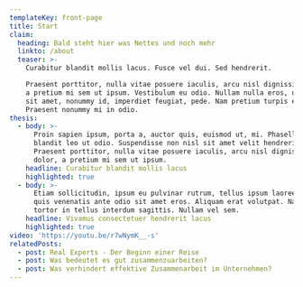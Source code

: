 ```yaml
---
templateKey: front-page
title: Start
claim:
  heading: Bald steht hier was Nettes und noch mehr
  linkto: /about
  teaser: >-
    Curabitur blandit mollis lacus. Fusce vel dui. Sed hendrerit.

    Praesent porttitor, nulla vitae posuere iaculis, arcu nisl dignissim dolor,
    a pretium mi sem ut ipsum. Vestibulum eu odio. Nullam nulla eros, ultricies
    sit amet, nonummy id, imperdiet feugiat, pede. Nam pretium turpis et arcu.
    Praesent nonummy mi in odio.
thesis:
  - body: >-
      Proin sapien ipsum, porta a, auctor quis, euismod ut, mi. Phasellus
      blandit leo ut odio. Suspendisse non nisl sit amet velit hendrerit rutrum.
      Praesent porttitor, nulla vitae posuere iaculis, arcu nisl dignissim
      dolor, a pretium mi sem ut ipsum.
    headline: Curabitur blandit mollis lacus
    highlighted: true
  - body: >-
      Etiam sollicitudin, ipsum eu pulvinar rutrum, tellus ipsum laoreet sapien,
      quis venenatis ante odio sit amet eros. Aliquam erat volutpat. Nam at
      tortor in tellus interdum sagittis. Nullam vel sem.
    headline: Vivamus consectetuer hendrerit lacus
    highlighted: true
video: 'https://youtu.be/r7wNymK__-s'
relatedPosts:
  - post: Real Experts - Der Beginn einer Reise
  - post: Was bedeutet es gut zusammenzuarbeiten?
  - post: Was verhindert effektive Zusammenarbeit im Unternehmen?
---
```


